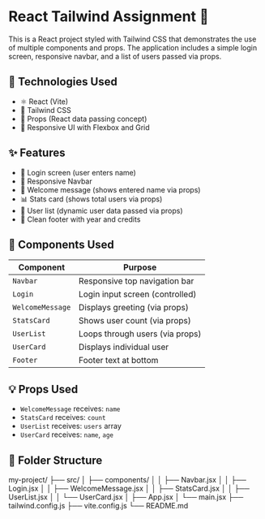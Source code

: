 # React Tailwind Assignment 🚀

This is a React project styled with Tailwind CSS that demonstrates the use of multiple components and props. The application includes a simple login screen, responsive navbar, and a list of users passed via props.

## 🔧 Technologies Used

- ⚛️ React (Vite)
- 💨 Tailwind CSS
- 🧠 Props (React data passing concept)
- 🎨 Responsive UI with Flexbox and Grid

## ✨ Features

- 🔐 Login screen (user enters name)
- 📱 Responsive Navbar
- 🙋 Welcome message (shows entered name via props)
- 📊 Stats card (shows total users via props)
- 👤 User list (dynamic user data passed via props)
- 🦶 Clean footer with year and credits

## 🧩 Components Used

| Component        | Purpose                          |
|------------------|----------------------------------|
| `Navbar`         | Responsive top navigation bar    |
| `Login`          | Login input screen (controlled)  |
| `WelcomeMessage` | Displays greeting (via props)    |
| `StatsCard`      | Shows user count (via props)     |
| `UserList`       | Loops through users (via props)  |
| `UserCard`       | Displays individual user         |
| `Footer`         | Footer text at bottom            |

## 💡 Props Used

- `WelcomeMessage` receives: `name`
- `StatsCard` receives: `count`
- `UserList` receives: `users` array
- `UserCard` receives: `name`, `age`

## 📁 Folder Structure

my-project/
├── src/
│ ├── components/
│ │ ├── Navbar.jsx
│ │ ├── Login.jsx
│ │ ├── WelcomeMessage.jsx
│ │ ├── StatsCard.jsx
│ │ ├── UserList.jsx
│ │ └── UserCard.jsx
│ ├── App.jsx
│ └── main.jsx
├── tailwind.config.js
├── vite.config.js
└── README.md

